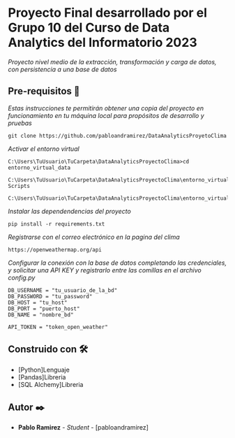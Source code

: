 # Proyecto Final desarrollado por el Grupo 10 del Curso de Data Analytics del Informatorio 2023

_Proyecto nivel medio de la extracción, transformación y carga de datos, con persistencia a una base de datos_

## Pre-requisitos 🚀

_Estas instrucciones te permitirán obtener una copia del proyecto en funcionamiento en tu máquina local para propósitos de desarrollo 
y pruebas_

```
git clone https://github.com/pabloandramirez/DataAnalyticsProyetoClima
```

_Activar el entorno virtual_

```
C:\Users\TuUsuario\TuCarpeta\DataAnalyticsProyectoClima>cd entorno_virtual_data
```
```
C:\Users\TuUsuario\TuCarpeta\DataAnalyticsProyectoClima\entorno_virtual_data>cd Scripts 
```
```
C:\Users\TuUsuario\TuCarpeta\DataAnalyticsProyectoClima\entorno_virtual_data\Scripts>activate 
```

_Instalar las dependendencias del proyecto_

```
pip install -r requirements.txt
```

_Registrarse con el correo electrónico en la pagina del clima_

```
https://openweathermap.org/api
```

_Configurar la conexión con la base de datos completando las credenciales, y solicitar una API KEY y registrarlo entre las comillas en el archivo config.py_

```
DB_USERNAME = "tu_usuario_de_la_bd"
DB_PASSWORD = "tu_password"
DB_HOST = "tu_host"
DB_PORT = "puerto_host"
DB_NAME = "nombre_bd"
```

```
API_TOKEN = "token_open_weather"
```



## Construido con 🛠️

* [Python]Lenguaje
* [Pandas]Libreria
* [SQL Alchemy]Libreria

## Autor ✒️

* **Pablo Ramirez** - *Student* - [pabloandramirez]

